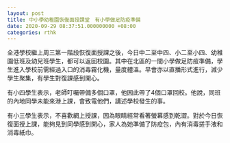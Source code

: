 ```yaml
---
layout: post
title: 中小學幼稚園恢復面授課堂　有小學做足防疫準備
date: 2020-09-29 08:37:51.000000000 +08:00
categories: rthk
---
```


全港學校繼上周三第一階段恢復面授課之後，今日中二至中四、小二至小四、幼稚園低班及幼兒班學生，都可以返回校園。其中在北區的一間小學做足防疫準備，學生進入學校前需經過入口的消毒霧化機，量度體溫。早會亦以直播形式進行，減少學生聚集，有學生對復課感到開心。

有小四學生表示，老師叮囑帶備多個口罩，他因此帶了4個口罩回校。他說，同班的內地同學未能來港上課，會致電他們，講述學校發生的事。

有小三學生表示，不喜歡網上授課，因為眼睛經常看著螢幕感到乾澀。對於今日恢復面授上課，能夠見到同學感到開心，家人為她準備了防疫包，內有消毒搓手液和消毒紙巾。

